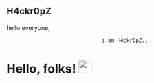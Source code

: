 ## H4ckr0pZ

hello everyone,

                                   i am H4ckr0pZ.. 

# Hello, folks! <img src="https://raw.githubusercontent.com/MartinHeinz/MartinHeinz/master/wave.gif" width="30px">
